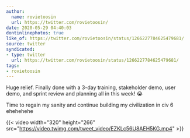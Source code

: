 ```yaml
---
author:
  name: rovietoosin
  url: https://twitter.com/rovietoosin/
date: 2020-05-29 04:40:03
dontinlinephotos: true
like_of: https://twitter.com/rovietoosin/status/1266227784625479681/
source: twitter
syndicated:
- type: twitter
  url: https://twitter.com/rovietoosin/status/1266227784625479681/
tags:
- rovietoosin
---
```


Huge relief. Finally done with a 3-day training, stakeholder demo, user demo, and sprint review and planning all in this week! 😭 



Time to regain my sanity and continue building my civilization in civ 6 ehehehehe 

{{< video width="320" height="266" src="https://video.twimg.com/tweet_video/EZKLc56U8AEH5KG.mp4" >}}